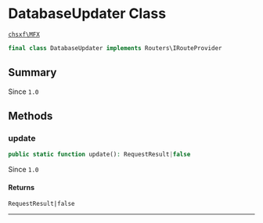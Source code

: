 # DatabaseUpdater Class

[`chsxf\MFX`](API-Namespace-chsxf_MFX)

```php
final class DatabaseUpdater implements Routers\IRouteProvider
```

## Summary

Since `1.0`

## Methods

### update

```php
public static function update(): RequestResult|false
```

Since `1.0`

#### Returns

`RequestResult|false` 

---

